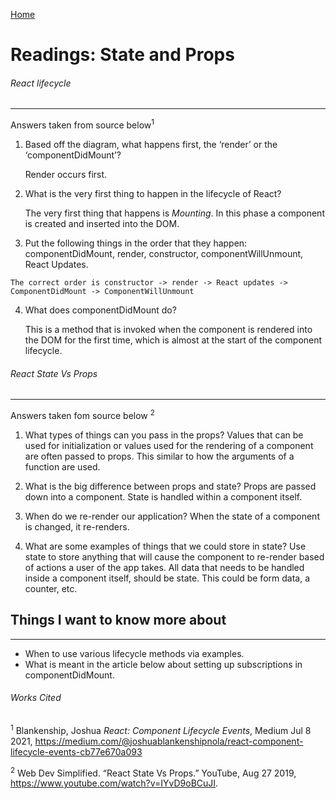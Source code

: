 [Home](README.md)

# Readings: State and Props
###### React lifecycle
---------------
  Answers taken from source below<sup>1</sup>

  1. Based off the diagram, what happens first, the ‘render’ or the ‘componentDidMount’? 

     Render occurs first. 
  2. What is the very first thing to happen in the lifecycle of React?

     The very first thing that happens is *Mounting*. In this phase a component is created and inserted into the DOM.

  3. Put the following things in the order that they happen: componentDidMount, render, constructor, componentWillUnmount, React Updates. 
  
    The correct order is constructor -> render -> React updates -> ComponentDidMount -> ComponentWillUnmount
    
  4. What does componentDidMount do?

     This is a method that is invoked when the component is rendered into the DOM for the first time, which is almost at the start of the component lifecycle.  


###### React State Vs Props
---------------
  Answers taken fom source below <sup>2</sup>

  1. What types of things can you pass in the props?
      Values that can be used for initialization or values used for the rendering of a component are often passed to props. This similar to how the arguments of a function are used.
  
  2. What is the big difference between props and state?
      Props are passed down into a component. State is handled within a component itself.
  
  3. When do we re-render our application?
      When the state of a component is changed, it re-renders.

  4. What are some examples of things that we could store in state?
      Use state to store anything that will cause the component to re-render based of actions a user of the app takes. All data that needs to be handled inside a component itself, should be state. This could be form data, a counter, etc.
  
## Things I want to know more about
---------------
* When to use various lifecycle methods via examples. 
* What is meant in the article below about setting up subscriptions in componentDidMount.

###### Works Cited
<sup>1</sup> Blankenship, Joshua _React: Component Lifecycle Events_, Medium Jul 8 2021, https://medium.com/@joshuablankenshipnola/react-component-lifecycle-events-cb77e670a093

<sup>2</sup> Web Dev Simplified. “React State Vs Props.” YouTube, Aug 27 2019, https://www.youtube.com/watch?v=IYvD9oBCuJI.